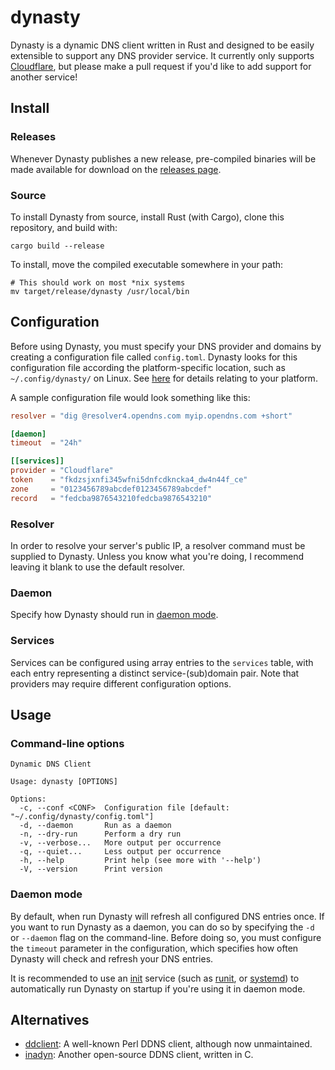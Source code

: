 <div class="oranda-hide">

# dynasty

</div>

Dynasty is a dynamic DNS client written in Rust and designed to be easily
extensible to support any DNS provider service. It currently only supports
[Cloudflare][cloudflare], but please make a pull request if you'd like to add
support for another service!

## Install

### Releases

Whenever Dynasty publishes a new release, pre-compiled binaries will be made
available for download on the [releases page][releases].

### Source

To install Dynasty from source, install Rust (with Cargo), clone this
repository, and build with:

```shell
cargo build --release
```

To install, move the compiled executable somewhere in your path:

```shell
# This should work on most *nix systems
mv target/release/dynasty /usr/local/bin
```

## Configuration

Before using Dynasty, you must specify your DNS provider and domains by creating
a configuration file called `config.toml`. Dynasty looks for this configuration
file according the platform-specific location, such as `~/.config/dynasty/` on
Linux. See [here][dirs] for details relating to your platform.

A sample configuration file would look something like this:

```toml
resolver = "dig @resolver4.opendns.com myip.opendns.com +short"

[daemon]
timeout  = "24h"

[[services]]
provider = "Cloudflare"
token    = "fkdzsjxnfi345wfni5dnfcdkncka4_dw4n44f_ce"
zone     = "0123456789abcdef0123456789abcdef"
record   = "fedcba9876543210fedcba9876543210"
```

### Resolver

In order to resolve your server's public IP, a resolver command must be supplied
to Dynasty. Unless you know what you're doing, I recommend leaving it blank to
use the default resolver.

### Daemon

Specify how Dynasty should run in [daemon mode](#daemon-mode).

### Services

Services can be configured using array entries to the `services` table, with
each entry representing a distinct service-(sub)domain pair. Note that providers
may require different configuration options.

## Usage

### Command-line options

```
Dynamic DNS Client

Usage: dynasty [OPTIONS]

Options:
  -c, --conf <CONF>  Configuration file [default: "~/.config/dynasty/config.toml"]
  -d, --daemon       Run as a daemon
  -n, --dry-run      Perform a dry run
  -v, --verbose...   More output per occurrence
  -q, --quiet...     Less output per occurrence
  -h, --help         Print help (see more with '--help')
  -V, --version      Print version
```

### Daemon mode

By default, when run Dynasty will refresh all configured DNS entries once. If
you want to run Dynasty as a daemon, you can do so by specifying the `-d` or
`--daemon` flag on the command-line. Before doing so, you must configure the
`timeout` parameter in the configuration, which specifies how often Dynasty
will check and refresh your DNS entries.

It is recommended to use an [init] service (such as [runit], or [systemd]) to
automatically run Dynasty on startup if you're using it in daemon mode.

## Alternatives

- [ddclient]: A well-known Perl DDNS client, although now unmaintained.
- [inadyn]:   Another open-source DDNS client, written in C.

<!-- Reference-style links -->
[cloudflare]: https://www.cloudflare.com
[ddclient]:   https://ddclient.net
[dirs]:       https://docs.rs/dirs/latest/dirs/fn.config_dir.html
[inadyn]:     https://github.com/troglobit/inadyn
[init]:       https://en.wikipedia.org/wiki/Init
[releases]:   https://github.com/kaplanz/dynasty/releases
[runit]:      http://smarden.org/runit/
[systemd]:    https://systemd.io
